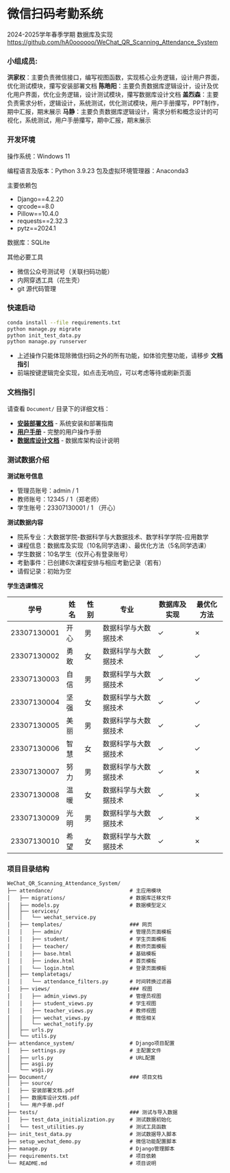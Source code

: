 # 微信扫码考勤系统

2024-2025学年春季学期 数据库及实现  
https://github.com/hA0oooooo/WeChat_QR_Scanning_Attendance_System

### 小组成员: 
**洪家权**：主要负责微信接口，编写视图函数，实现核心业务逻辑，设计用户界面，优化测试模块，攥写安装部署文档
**陈皓阳**：主要负责数据库逻辑设计，设计及优化用户界面，优化业务逻辑，设计测试模块，攥写数据库设计文档
**盖烈森**：主要负责需求分析，逻辑设计，系统测试，优化测试模块，用户手册攥写，PPT制作，期中汇报，期末展示
**马静**：主要负责数据库逻辑设计，需求分析和概念设计的可视化，系统测试，用户手册攥写，期中汇报，期末展示

### 开发环境

操作系统：Windows 11

编程语言及版本：Python 3.9.23
包及虚拟环境管理器：Anaconda3

主要依赖包
* Django==4.2.20
* qrcode==8.0
* Pillow==10.4.0
* requests==2.32.3
* pytz==2024.1 

数据库：SQLite

其他必要工具
* 微信公众号测试号（关联扫码功能）
* 内网穿透工具（花生壳）
* git 源代码管理


### 快速启动

```bash
conda install --file requirements.txt
python manage.py migrate 
python init_test_data.py
python manage.py runserver
```
* 上述操作只能体现除微信扫码之外的所有功能，如体验完整功能，请移步 **文档指引**
* 前端按键逻辑完全实现，如点击无响应，可以考虑等待或刷新页面

### 文档指引

请查看 `Document/` 目录下的详细文档：

- **[安装部署文档](Document/安装部署文档.pdf)** - 系统安装和部署指南
- **[用户手册](Document/用户手册.pdf)** - 完整的用户操作手册
- **[数据库设计文档](Document/数据库设计文档.pdf)** - 数据库架构设计说明


### 测试数据介绍

**测试账号信息**
- 管理员账号：admin / 1
- 教师账号：12345 / 1（郑老师）
- 学生账号：23307130001 / 1 （开心）

**测试数据内容**
- 院系专业：大数据学院-数据科学与大数据技术、数学科学学院-应用数学
- 课程信息：数据库及实现（10名同学选课）、最优化方法（5名同学选课）
- 学生数据：10名学生（仅开心有登录账号）
- 考勤事件：已创建6次课程安排与相应考勤记录（若有）
- 请假记录：初始为空

**学生选课情况**

| 学号 | 姓名 | 性别 | 专业 | 数据库及实现 | 最优化方法 |
|------|------|------|------|-------------|-----------|
| 23307130001 | 开心 | 男 | 数据科学与大数据技术 | ✓ | ✗ |
| 23307130002 | 勇敢 | 女 | 数据科学与大数据技术 | ✓ | ✓ |
| 23307130003 | 自信 | 男 | 数据科学与大数据技术 | ✓ | ✓ |
| 23307130004 | 坚强 | 女 | 数据科学与大数据技术 | ✓ | ✓ |
| 23307130005 | 美丽 | 男 | 数据科学与大数据技术 | ✓ | ✓ |
| 23307130006 | 智慧 | 女 | 数据科学与大数据技术 | ✓ | ✓ |
| 23307130007 | 努力 | 男 | 数据科学与大数据技术 | ✓ | ✗ |
| 23307130008 | 温暖 | 女 | 数据科学与大数据技术 | ✓ | ✗ |
| 23307130009 | 光明 | 男 | 数据科学与大数据技术 | ✓ | ✗ |
| 23307130010 | 希望 | 女 | 数据科学与大数据技术 | ✓ | ✗ |


### 项目目录结构

```
WeChat_QR_Scanning_Attendance_System/
├── attendance/                         # 主应用模块
│   ├── migrations/                     # 数据库迁移文件
│   ├── models.py                       # 数据模型定义
│   ├── services/                       
│   │   └── wechat_service.py           
│   ├── templates/                      ### 网页
│   │   ├── admin/                      # 管理员页面模板
│   │   ├── student/                    # 学生页面模板
│   │   ├── teacher/                    # 教师页面模板
│   │   ├── base.html                   # 基础模板
│   │   ├── index.html                  # 首页模板
│   │   └── login.html                  # 登录页面模板
│   ├── templatetags/                  
│   │   └── attendance_filters.py       # 时间转换过滤器
│   ├── views/                          ### 视图
│   │   ├── admin_views.py              # 管理员视图
│   │   ├── student_views.py            # 学生视图
│   │   ├── teacher_views.py            # 教师视图
│   │   ├── wechat_views.py             # 微信相关
│   │   └── wechat_notify.py            
│   ├── urls.py                         
│   └── utils.py                        
├── attendance_system/                  # Django项目配置
│   ├── settings.py                     # 主配置文件
│   ├── urls.py                         # URL配置
│   ├── asgi.py                         
│   └── wsgi.py                        
├── Document/                           ### 项目文档
│   ├── source/                         
│   ├── 安装部署文档.pdf                
│   ├── 数据库设计文档.pdf              
│   └── 用户手册.pdf                   
├── tests/                              ### 测试与导入数据
│   ├── test_data_initialization.py     # 测试数据初始化
│   └── test_utilities.py               # 测试工具函数
├── init_test_data.py                   # 测试数据导入脚本
├── setup_wechat_demo.py                # 微信功能配置脚本 
├── manage.py                           # Django管理脚本
├── requirements.txt                    # 项目依赖
└── README.md                           # 项目说明
```

